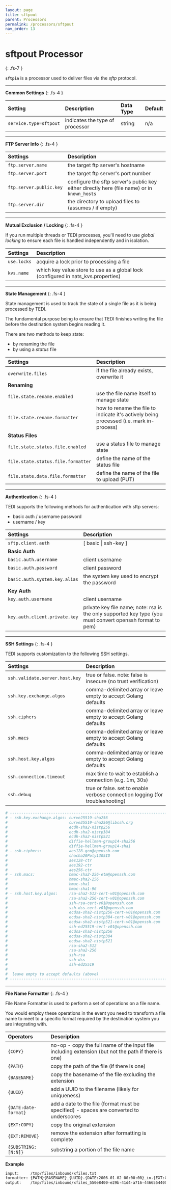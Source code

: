 ```yaml
---
layout: page
title: sftpout
parent: Processors
permalink: /processors/sftpout
nav_order: 13
---
```


# sftpout Processor
{: .fs-7 }

**`sftpin`** is a processor used to deliver files via the *sftp* protocol.


---

**Common Settings**
{: .fs-4 }


| **Setting**                   | **Description**           | **Data Type** | **Default**    |
|:------------------------------|:--------------------------|:--------------|:---------------|
| `service.type=sftpout`         | indicates the type of processor | string | n/a |


---

**FTP Server Info**
{: .fs-4 }


| **Settings**                   | **Description**          |
|:------------------------------|:--------------------------|
| `ftp.server.name`             | the target ftp server's hostname |
| `ftp.server.port`             | the target ftp server's port number |
| `ftp.server.public.key`       | configure the sftp server's public key either directly here (file name) or in `known_hosts` |
| `ftp.server.dir`              | the directory to upload files to (assumes / if empty) |

---

**Mutual Exclusion / Locking**
{: .fs-4 }

If you run multiple threads or TEDI processes, you'll need to use *global locking* to ensure each file is handled independently and in isolation.

| **Settings**                   | **Description**          |
|:------------------------------|:--------------------------|
| `use.locks`                   | acquire a lock prior to processing a file |
| `kvs.name`                    | which key value store to use as a global lock (configured in nats_kvs.properties) |


---

**State Management**
{: .fs-4 }

State management is used to track the state of a single file as it is being processed by TEDI.

The fundamental purpose being to ensure that TEDI finishes writing the file before the destination system begins reading it.

There are two methods to keep state:
* by renaming the file
* by using a *status* file



| **Settings**                   | **Description**          |
|:------------------------------|:--------------------------|
| `overwrite.files`                  |  if the file already exists, overwrite it |
|**Renaming**|
| `file.state.rename.enabled `       | use the file name itself to manage state |
| `file.state.rename.formatter`      | how to rename the file to indicate it's actively being processed  (i.e. mark in-process)|
| **Status Files** |
| `file.state.status.file.enabled`   | use a status file to manage state |
| `file.state.status.file.formatter` | define the name of the status file |
| `file.state.data.file.formatter`   | define the name of the file to upload (PUT) |


---


**Authentication**
{: .fs-4 }

TEDI supports the following methods for authentication with sftp servers:
* basic auth / username password
* username / key

| **Settings**                   | **Description**          |
|:------------------------------|:--------------------------|
| `sftp.client.auth`            | [ basic \| ssh-key ] |
| **Basic Auth** | 
| `basic.auth.username`         | client username |
| `basic.auth.password`         | client password |
| `basic.auth.system.key.alias` | the system key used to encrypt the password |
| **Key Auth** | 
| `key.auth.username`           | client username |
| `key.auth.client.private.key` | private key file name; note: rsa is the only supported key type (you must convert openssh format to pem) |

---

**SSH Settings**
{: .fs-4 }

TEDI supports customization to the following SSH settings.

| **Settings**                   | **Description**          |
|:------------------------------|:--------------------------|
| `ssh.validate.server.host.key` | true or false. note: false is insecure (no trust verification) |
| `ssh.key.exchange.algos`       | comma-delimited array or leave empty to accept Golang defaults |
| `ssh.ciphers`                  | comma-delimited array or leave empty to accept Golang defaults |
| `ssh.macs`                     | comma-delimited array or leave empty to accept Golang defaults |
| `ssh.host.key.algos`           | comma-delimited array or leave empty to accept Golang defaults |
| `ssh.connection.timeout`       | max time to wait to establish a connection (e.g. 1m, 30s) |
| `ssh.debug`                    | true or false. set to enable verbose connection logging (for troubleshooting) |

```sh
# -----------------------------------------------------------------------------
# - ssh.key.exchange.algos: curve25519-sha256
#                           curve25519-sha256@libssh.org
#                           ecdh-sha2-nistp256
#                           ecdh-sha2-nistp384
#                           ecdh-sha2-nistp521
#                           diffie-hellman-group14-sha256
#                           diffie-hellman-group14-sha1
# - ssh.ciphers:            aes128-gcm@openssh.com
#                           chacha20Poly1305ID
#                           aes128-ctr
#                           aes192-ctr
#                           aes256-ctr
# - ssh.macs:               hmac-sha2-256-etm@openssh.com
#                           hmac-sha2-256
#                           hmac-sha1
#                           hmac-sha1-96
# - ssh.host.key.algos:     rsa-sha2-512-cert-v01@openssh.com
#                           rsa-sha2-256-cert-v01@openssh.com
#                           ssh-rsa-cert-v01@openssh.com
#                           ssh-dss-cert-v01@openssh.com
#                           ecdsa-sha2-nistp256-cert-v01@openssh.com
#                           ecdsa-sha2-nistp384-cert-v01@openssh.com
#                           ecdsa-sha2-nistp521-cert-v01@openssh.com
#                           ssh-ed25519-cert-v01@openssh.com
#                           ecdsa-sha2-nistp256
#                           ecdsa-sha2-nistp384
#                           ecdsa-sha2-nistp521
#                           rsa-sha2-512
#                           rsa-sha2-256
#                           ssh-rsa
#                           ssh-dss
#                           ssh-ed25519
#
#  leave empty to accept defaults (above)
# -----------------------------------------------------------------------------
```

---

**File Name Formatter**
{: .fs-4 }

File Name Formatter is used to perform a set of operations on a file name.

You would employ these operations in the event you need to transform a file name to meet to a specific format required by the destination system you are integrating with.


| **Operators**                   | **Description**          |
|:------------------------------|:--------------------------|
| `{COPY}`                      | no-op - copy the full name of the input file including extension (but not the path if there is one) |
| `{PATH}`                      | copy the path of the file (if there is one) |
| `{BASENAME}`                  | copy the basename of the file excluding the extension |
| `{UUID}`                      | add a UUID to the filename (likely for uniqueness) |
| `{DATE:date-format}`          | add a date to the file (format must be specified) - spaces are converted to underscores |
| `{EXT:COPY}`                  | copy the original extension |
| `{EXT:REMOVE}`                | remove the extension after formatting is complete |
| `{SUBSTRING:[N:N]}`           | substring a portion of the file name |


**Example**

```sh
input:     /tmp/files/inbound/xfiles.txt
formatter: {PATH}{BASENAME}_{UUID}.{DATE:2006-01-02 00:00:00}_in.{EXT:COPY}.new
output:    /tmp/files/inbound/xfiles_550e8400-e29b-41d4-a716-446655440000_2021-06-14_12:00:01_in.txt.new
```